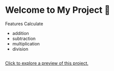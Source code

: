 <h1>Welcome to My Project 👋</h1>

Features Calculate
<ul>
  <li>addition</li>
  <li>subtraction</li>
  <li>multiplication</li>
  <li>division</li>
</ul>
<h2></h2>
<p><a href="https://react-calculator-app-by-pipo.netlify.app/" target="_blank">Click to explore a preview of this project.</a></p>

